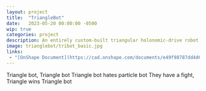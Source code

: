 ```yaml
---
layout: project
title:  "TriangleBot"
date:   2023-05-20 00:00:00 -0500
wip: true
categories: project
description: An entirely custom-built triangular holonomic-drive robot using a [Beaglebone Blue](https://beagleboard.org/blue) and the [YARP](https://yarp.it/latest/) robotics framework. 
image: trianglebot/tribot_basic.jpg
links:
 - "[OnShape Document](https://cad.onshape.com/documents/e49f98787dd4d6b8f5de7b69/w/4c410c90f9b7ed0206b4ea69/e/f11fda4c5b1f334b7dbcc17f?renderMode=0&uiState=6485f3a17d58ed0c860c4934)"
---
```


Triangle bot, Triangle bot
Triangle bot hates particle bot
They have a fight, Triangle wins
Triangle bot